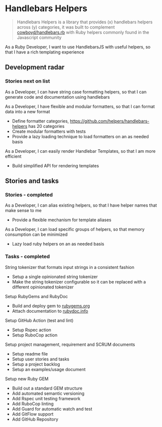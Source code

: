 # Handlebars Helpers

> Handlebars Helpers is a library that provides (x) handlebars helpers across (y) categories, it was built to complement [cowboyd/handlebars.rb](https://github.com/cowboyd/handlebars.rb) with Ruby helpers commonly found in the Javascript community

As a Ruby Developer, I want to use HandlebarsJS with useful helpers, so that I have a rich templating experience

## Development radar

### Stories next on list

As a Developer, I can have string case formatting helpers, so that I can generate code and documentation using handlebars

As a Developer, I have flexible and modular formatters, so that I can format data into a new format

- Define formatter categories, https://github.com/helpers/handlebars-helpers has 20 categories
- Create modular formatters with tests
- Provide a lazy loading technique to load formatters on an as needed basis

As a Developer, I can easily render Handlebar Templates, so that I am more efficient

- Build simplified API for rendering templates

## Stories and tasks

### Stories - completed

As a Developer, I can alias existing helpers, so that I have helper names that make sense to me

- Provide a flexible mechanism for template aliases

As a Developer, I can load specific groups of helpers, so that memory consumption can be minimized

- Lazy load ruby helpers on an as needed basis

### Tasks - completed

String tokenizer that formats input strings in a consistent fashion

- Setup a single opinionated string tokenizer
- Make the string tokenizer configurable so it can be replaced with a different opinionated tokenizer

Setup RubyGems and RubyDoc

- Build and deploy gem to [rubygems.org](https://rubygems.org/gems/handlebars-helpers)
- Attach documentation to [rubydoc.info](https://rubydoc.info/github/klueless-io/handlebars-helpers/master)

Setup GitHub Action (test and lint)

- Setup Rspec action
- Setup RuboCop action

Setup project management, requirement and SCRUM documents

- Setup readme file
- Setup user stories and tasks
- Setup a project backlog
- Setup an examples/usage document

Setup new Ruby GEM

- Build out a standard GEM structure
- Add automated semantic versioning
- Add Rspec unit testing framework
- Add RuboCop linting
- Add Guard for automatic watch and test
- Add GitFlow support
- Add GitHub Repository
